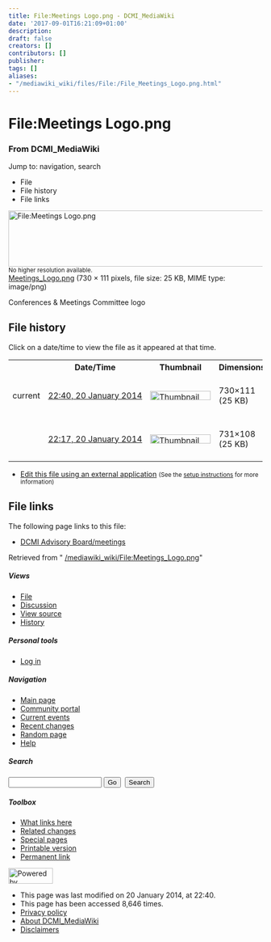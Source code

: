 ```yaml
---
title: File:Meetings Logo.png - DCMI_MediaWiki
date: '2017-09-01T16:21:09+01:00'
description: 
draft: false
creators: []
contributors: []
publisher: 
tags: []
aliases:
- "/mediawiki_wiki/files/File:/File_Meetings_Logo.png.html"
---
```


<a id="top"></a>
# File:Meetings Logo.png

### From DCMI\_MediaWiki

Jump to: navigation, search
<!-- start content -->
- File
- File history
- File links

 [<img alt="File:Meetings Logo.png" src="/images/e/e4/Meetings_Logo.png" width="730" height="111">](/mediawiki_wiki/files/Meetings_Logo.png)  
<small>No higher resolution available.</small>  
 [Meetings\_Logo.png](/images/e/e4/Meetings_Logo.png)‎ (730 × 111 pixels, file size: 25 KB, MIME type: image/png)

Conferences & Meetings Committee logo

<!-- 
NewPP limit report
Preprocessor node count: 1/1000000
Post-expand include size: 0/2097152 bytes
Template argument size: 0/2097152 bytes
Expensive parser function count: 0/100
-->
## File history

Click on a date/time to view the file as it appeared at that time.

<table class="wikitable filehistory">
  <tr>
    <td></td>
    <th>Date/Time</th>
    <th>Thumbnail</th>
    <th>Dimensions</th>
    <th>User</th>
    <th>Comment</th>
  </tr>
  <tr>
    <td>current</td>
    <td class="filehistory-selected" style="white-space: nowrap;"><a href="/mediawiki_wiki/files/Meetings_Logo.png">22:40, 20 January 2014</a></td>
    <td><a href="/images/e/e4/Meetings_Logo.png"><img alt="Thumbnail for version as of 22:40, 20 January 2014" src="/images/e/e4/Meetings_Logo.png" width="120" height="18"></a></td>
    <td>730×111 <span style="white-space: nowrap;">(25 KB)</span>
    </td>
    <td>
      <a href="/index.php?title=User:StuartSutton&amp;action=edit&amp;redlink=1" class="new mw-userlink" title="User:StuartSutton (page does not exist)">StuartSutton</a> <span style="white-space: nowrap;"> <span class="mw-usertoollinks">(<a href="/index.php?title=User_talk:StuartSutton&amp;action=edit&amp;redlink=1" class="new" title="User talk:StuartSutton (page does not exist)">Talk</a> | <a href="/index.php/Special:Contributions/StuartSutton" title="Special:Contributions/StuartSutton">contribs</a>)</span></span>
    </td>
    <td> <span class="comment">(Conferences &amp; Meetings Committee logo)</span>
    </td>
  </tr>
  <tr>
    <td></td>
    <td style="white-space: nowrap;"><a href="/images/archive/e/e4/20140120224049%21Meetings_Logo.png">22:17, 20 January 2014</a></td>
    <td><a href="/images/archive/e/e4/20140120224049%21Meetings_Logo.png"><img alt="Thumbnail for version as of 22:17, 20 January 2014" src="/images/archive/e/e4/20140120224049%21Meetings_Logo.png" width="120" height="18"></a></td>
    <td>731×108 <span style="white-space: nowrap;">(25 KB)</span>
    </td>
    <td>
      <a href="/index.php?title=User:StuartSutton&amp;action=edit&amp;redlink=1" class="new mw-userlink" title="User:StuartSutton (page does not exist)">StuartSutton</a> <span style="white-space: nowrap;"> <span class="mw-usertoollinks">(<a href="/index.php?title=User_talk:StuartSutton&amp;action=edit&amp;redlink=1" class="new" title="User talk:StuartSutton (page does not exist)">Talk</a> | <a href="/index.php/Special:Contributions/StuartSutton" title="Special:Contributions/StuartSutton">contribs</a>)</span></span>
    </td>
    <td> <span class="comment">(Conferences &amp; Meetings Committee logo)</span>
    </td>
  </tr>
</table>

  

- [Edit this file using an external application](/index.php?title=File:Meetings_Logo.png&action=edit&externaledit=true&mode=file "File:Meetings Logo.png") <small>(See the <a href="http://www.mediawiki.org/wiki/Manual:External_editors" class="external text" rel="nofollow">setup instructions</a> for more information)</small>

## File links

The following page links to this file:

- [DCMI Advisory Board/meetings](/index.php/DCMI_Advisory_Board/meetings "DCMI Advisory Board/meetings")

Retrieved from " [/mediawiki_wiki/File:Meetings\_Logo.png](/mediawiki_wiki/files/File:/File:Meetings_Logo.png.html)"

<!-- end content -->

##### Views

- [File](/mediawiki_wiki/files/File:/File:Meetings_Logo.png.html)
- [Discussion](/index.php?title=File_talk:Meetings_Logo.png&action=edit&redlink=1 "Discussion about the content page [t]")
- [View source](/index.php?title=File:Meetings_Logo.png&action=edit "This page is protected.
You can view its source [e]")
- [History](/index.php?title=File:Meetings_Logo.png&action=history "Past revisions of this page [h]")

##### Personal tools

- [Log in](/index.php?title=Special:UserLogin&returnto=File:Meetings_Logo.png "You are encouraged to log in; however, it is not mandatory [o]")

<script type="text/javascript"> if (window.isMSIE55) fixalpha(); </script>

##### Navigation

- [Main page](/index.php/Main_Page "Visit the main page [z]")
- [Community portal](/index.php/DCMI_MediaWiki:Community_portal "About the project, what you can do, where to find things")
- [Current events](/index.php/DCMI_MediaWiki:Current_events "Find background information on current events")
- [Recent changes](/index.php/Special:RecentChanges "The list of recent changes in the wiki [r]")
- [Random page](/index.php/Special:Random "Load a random page [x]")
- [Help](/index.php/Help:Contents "The place to find out")

##### <label for="searchInput">Search</label>

<form action="/index.php" id="searchform">
				<input type="hidden" name="title" value="Special:Search">
				<input id="searchInput" title="Search DCMI_MediaWiki" accesskey="f" type="search" name="search">
				<input type="submit" name="go" class="searchButton" id="searchGoButton" value="Go" title="Go to a page with this exact name if exists"> 
				<input type="submit" name="fulltext" class="searchButton" id="mw-searchButton" value="Search" title="Search the pages for this text">
			</form>

##### Toolbox

- [What links here](/index.php/Special:WhatLinksHere/File:Meetings_Logo.png "List of all wiki pages that link here [j]")
- [Related changes](/index.php/Special:RecentChangesLinked/File:Meetings_Logo.png "Recent changes in pages linked from this page [k]")
- [Special pages](/index.php/Special:SpecialPages "List of all special pages [q]")
- [Printable version](/index.php?title=File:Meetings_Logo.png&printable=yes "Printable version of this page [p]")
- [Permanent link](/index.php?title=File:Meetings_Logo.png&oldid=6063 "Permanent link to this revision of the page")

<!-- end of the left (by default at least) column -->

 [<img src="/skins/common/images/poweredby_mediawiki_88x31.png" height="31" width="88" alt="Powered by MediaWiki">](http://www.mediawiki.org/)

- This page was last modified on 20 January 2014, at 22:40.
- This page has been accessed 8,646 times.
- [Privacy policy](/index.php/DCMI_MediaWiki:Privacy_policy "DCMI MediaWiki:Privacy policy")
- [About DCMI\_MediaWiki](/index.php/DCMI_MediaWiki:About "DCMI MediaWiki:About")
- [Disclaimers](/index.php/DCMI_MediaWiki:General_disclaimer "DCMI MediaWiki:General disclaimer")

<script>if (window.runOnloadHook) runOnloadHook();</script><!-- Served in 0.456 secs. -->
